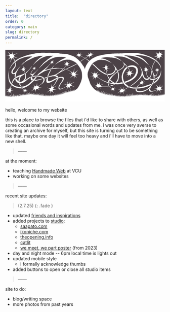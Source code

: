```yaml
---
layout: text
title:  "directory"
order: 0
category: main
slug: directory
permalink: /
---
```


<img src="/assets/img/fallingstars.gif" alt="" title="">

hello, welcome to my website

this is a place to browse the files that i'd like to share with others, as well as some occasional words and updates from me. i was once very averse to creating an archive for myself, but this site is turning out to be something like that. maybe one day it will feel too heavy and i'll have to move into a new shell.

> &mdash;&mdash;

at the moment:
- teaching [Handmade Web](https://handmade-web.net/) at VCU
- working on some websites

> &mdash;&mdash;

recent site updates:

> (2.7.25)
{: .fade }

- updated [friends and inspirations](info.html#friends)
- added projects to [studio](studio):
  - [saapato.com](https://www.saapato.com/)
  - [ikoniche.com](https://ikoniche.com/)
  - [theopening.info](https://theopening.info/)
  - [catlit](https://aidanquinlan.net/catlit/)
  - [we meet, we part poster](studio#meet-part) (from 2023)
- day and night mode -- 6pm local time is lights out
- updated mobile style
  - i formally acknowledge thumbs
- added buttons to open or close all studio items

> &mdash;&mdash;

site to do:
- blog/writing space
- more photos from past years


